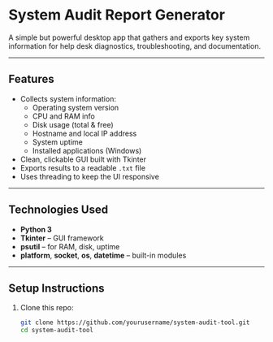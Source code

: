 # System Audit Report Generator

A simple but powerful desktop app that gathers and exports key system information for help desk diagnostics, troubleshooting, and documentation.

---

## Features

- Collects system information:
  - Operating system version
  - CPU and RAM info
  - Disk usage (total & free)
  - Hostname and local IP address
  - System uptime
  - Installed applications (Windows)
- Clean, clickable GUI built with Tkinter
- Exports results to a readable `.txt` file
- Uses threading to keep the UI responsive

---

## Technologies Used

- **Python 3**
- **Tkinter** – GUI framework
- **psutil** – for RAM, disk, uptime
- **platform**, **socket**, **os**, **datetime** – built-in modules

---

##  Setup Instructions

1. Clone this repo:
   ```bash
   git clone https://github.com/yourusername/system-audit-tool.git
   cd system-audit-tool
